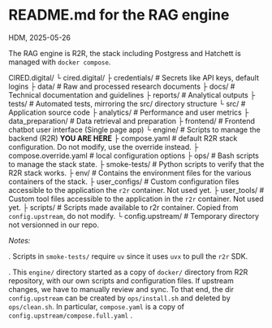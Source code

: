 # README.md for the RAG engine

HDM, 2025-05-26

The RAG engine is R2R, the stack including Postgress and Hatchett is managed with `docker compose`.

CIRED.digital/
└ cired.digital/
  ├ credentials/        # Secrets like API keys, default logins
  ├ data/               # Raw and processed research documents
  ├ docs/               # Technical documentation and guidelines
  ├ reports/            # Analytical outputs
  ├ tests/              # Automated tests, mirroring the src/ directory structure
  └ src/                # Application source code
    ├ analytics/         # Performance and user metrics
    ├ data_preparation/  # Data retrieval and preparation
    ├ frontend/          # Frontend chatbot user interface (Single page app)
    └ engine/            # Scripts to manage the backend (R2R)  **YOU ARE HERE**
      ├ compose.yaml          # default R2R stack configuration. Do not modify, use the override instead.
      ├ compose.override.yaml # local configuration options
      ├ ops/                  # Bash scripts to manage the stack state.
      ├ smoke-tests/          # Python scripts to verify that the R2R stack works.
      ├ env/                  # Contains the environment files for the various containers of the stack.
      ├ user_configs/         # Custom configuration files accessible to the application the `r2r` container. Not used yet.
      ├ user_tools/           # Custom tool files accessible to the application in the `r2r` container. Not used yet.
      ├ scripts/              # Scripts made available to r2r container. Copied from `config.upstream`, do not modify.
      └ config.upstream/      # Temporary directory not versionned in our repo.

*Notes:*

. Scripts in `smoke-tests/` require `uv` since it uses `uvx` to pull the `r2r` SDK.

. This `engine/` directory started as a copy of `docker/` directory from R2R repository, with our own scripts and configuration files. If upstream changes, we have to manually review and sync. To that end, the dir `config.upstream` can be created by `ops/install.sh` and deleted by `ops/clean.sh`. In particular, `compose.yaml` is a copy of `config.upstream/compose.full.yaml` .
